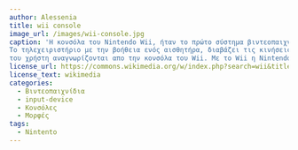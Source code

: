 ```yaml
---
author: Alessenia
title: wii console
image_url: /images/wii-console.jpg
caption: 'Η κονσόλα του Nintendo Wii, ήταν το πρώτο σύστημα βιντεοπαιχνιδιών με ελεγκτή ανίχνευσης κίνησης.
Το τηλεχειριστήριο με την βοήθεια ενός αισθητήρα, διαβάζει τις κινήσεις του χρήστη και τις μεταφέρει εντός του παιχνιδιού. Με αυτόν τον τρόπο οι κινήσεις
του χρήστη αναγνωρίζονται απο την κονσόλα του Wii. Με το Wii η Nintendo συνείσφερε στο φαινόμενο της διάδρασης μία νέα συσκευή εισόδου.'
license_url: https://commons.wikimedia.org/w/index.php?search=wii&title=Special:MediaSearch&go=Go&type=image&haslicense=unrestricted
license_text: wikimedia
categories:
  - Βιντεοπαιχνίδια
  - input-device
  - Κονσόλες
  - Μορφές
tags:
  - Nintento
---
```

